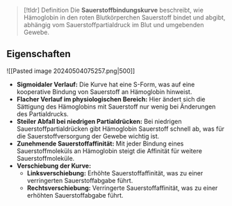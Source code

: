 > [!tldr] Definition
> Die **Sauerstoffbindungskurve** beschreibt, wie Hämoglobin in den roten Blutkörperchen Sauerstoff bindet und abgibt, abhängig vom Sauerstoffpartialdruck im Blut und umgebenden Gewebe. 
## Eigenschaften
![[Pasted image 20240504075257.png|500]]
- **Sigmoidaler Verlauf:** Die Kurve hat eine S-Form, was auf eine kooperative Bindung von Sauerstoff an Hämoglobin hinweist.
- **Flacher Verlauf im physiologischen Bereich:** Hier ändert sich die Sättigung des Hämoglobins mit Sauerstoff nur wenig bei Änderungen des Partialdrucks.
- **Steiler Abfall bei niedrigen Partialdrücken:** Bei niedrigen Sauerstoffpartialdrücken gibt Hämoglobin Sauerstoff schnell ab, was für die Sauerstoffversorgung der Gewebe wichtig ist.
- **Zunehmende Sauerstoffaffinität:** Mit jeder Bindung eines Sauerstoffmoleküls an Hämoglobin steigt die Affinität für weitere Sauerstoffmoleküle.
- **Verschiebung der Kurve:**
    - **Linksverschiebung:** Erhöhte Sauerstoffaffinität, was zu einer verringerten Sauerstoffabgabe führt.
    - **Rechtsverschiebung:** Verringerte Sauerstoffaffinität, was zu einer erhöhten Sauerstoffabgabe führt.